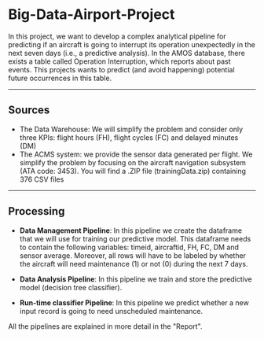 # Big-Data-Airport-Project

In this project, we want to develop a complex analytical pipeline for predicting if an aircraft 
is going to interrupt its operation unexpectedly in the next seven days (i.e., a predictive analysis). 
In the AMOS database, there exists a table called Operation Interruption, which reports about past events. 
This projects wants to predict (and avoid happening) potential future occurrences in this table.

---
## Sources
- The Data Warehouse: We will simplify the problem and consider only three KPIs: flight hours (FH), 
flight cycles (FC) and delayed minutes (DM)
- The ACMS system: we provide the sensor data generated per flight. We simplify the problem by focusing on
the aircraft navigation subsystem (ATA code: 3453). You will find a .ZIP file (trainingData.zip) containing 
376 CSV files

---

## Processing

- **Data Management Pipeline**: In this pipeline we create the dataframe that we will use for training our predictive
model. This dataframe needs to contain the following variables: timeid, aircraftid, FH,
FC, DM and sensor average. Moreover, all rows will have to be labeled by whether
the aircraft will need maintenance (1) or not (0) during the next 7 days. 

- **Data Analysis Pipeline**: In this pipeline we train and store the predictive model (decision tree classifier).

- **Run-time classifier Pipeline**: In this pipeline we predict whether a new input record is going to need unscheduled
maintenance.

All the pipelines are explained in more detail in the "Report".
